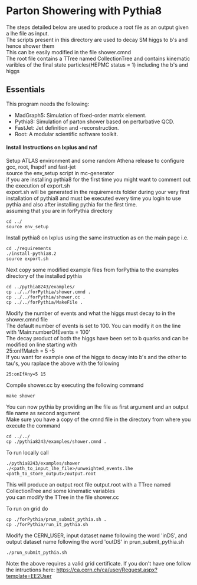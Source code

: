 # Parton Showering with Pythia8

The steps detailed below are used to produce a root file as an output given a lhe file as input.
<br />The scripts present in this directory are used to decay SM higgs to b's and hence shower them 
<br />This can be easily modified in the file shower.cmnd
<br />The root file contains a TTree named CollectionTree and contains kinematic varibles of the final state particles(HEPMC status = 1)
including the b's and higgs

## Essentials

This program needs the following:

* MadGraph5: Simulation of fixed-order matrix element.
* Pythia8: Simulation of parton shower based on perturbative QCD.
* FastJet: Jet definition and -reconstruction.
* Root: A modular scientific software toolkit.

#### Install Instructions on lxplus and naf

Setup ATLAS environment and some random Athena release to configure gcc, root, lhapdf and fast-jet
<br /> source the env_setup script in mc-generator
<br /> if you are installing pythia8 for the first time you might want to comment out the execution of export.sh 
<br /> export.sh will be generated in the requirements folder during your very first installation of pythia8 and must be executed every time you login to use pythia and also after installing pythia for the first time.
<br /> assuming that you are in forPythia directory
```
cd ../
source env_setup
```

Install pythia8 on lxplus using the same instruction as on the main page i.e.
```
cd ./requirements
./install-pythia8.2
source export.sh
```

Next copy some modified example files from forPythia to the examples directory of the installed pythia
```
cd ../pythia8243/examples/
cp ../../forPythia/shower.cmnd .
cp ../../forPythia/shower.cc .
cp ../../forPythia/MakeFile .
```

Modify the number of events and what the higgs must decay to in the shower.cmnd file
<br /> The default number of events is set to 100. You can modify it on the line with 'Main:numberOfEvents = 100'
<br /> The decay product of both the higgs have been set to b quarks and can be modified on line starting with
<br />25:onIfMatch = 5 -5
<br />If you want for example one of the higgs to decay into b's and the other to tau's, you raplace the above with the following
```
25:onIfAny=5 15
```

Compile shower.cc by executing the following command
```
make shower
```

You can now pythia by providing an lhe file as first argument and an output file name as second argument
<br />Make sure you have a copy of the cmnd file in the directory from where you execute the command
```
cd ../../
cp ./pythia8243/examples/shower.cmnd .
```

To run locally call 
```
./pythia8243/examples/shower ./<path_to_input_lhe_file>/unweighted_events.lhe <path_to_store_output>/output.root
```
This will produce an output root file output.root with a TTree named CollectionTree and some kinematic variables
<br /> you can modify the TTree in the file shower.cc

To run on grid do
```
cp ./forPythia/prun_submit_pythia.sh .
cp ./forPythia/run_it_pythia.sh
```

Modify the CERN_USER, input dataset name following the word 'inDS', and output dataset name following the word 'outDS'  in prun_submit_pythia.sh
```
./prun_submit_pythia.sh
```
Note: the above requires a valid grid certificate. If you don't have one follow the intructions here:
https://ca.cern.ch/ca/user/Request.aspx?template=EE2User

